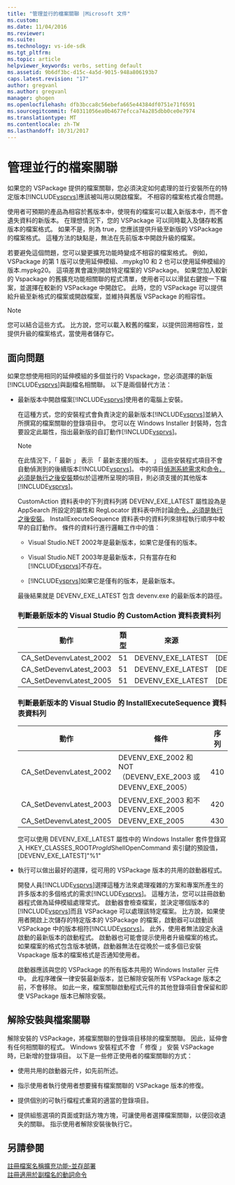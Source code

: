 ```yaml
---
title: "管理並行的檔案關聯 |Microsoft 文件"
ms.custom: 
ms.date: 11/04/2016
ms.reviewer: 
ms.suite: 
ms.technology: vs-ide-sdk
ms.tgt_pltfrm: 
ms.topic: article
helpviewer_keywords: verbs, setting default
ms.assetid: 9b6df3bc-d15c-4a5d-9015-948a806193b7
caps.latest.revision: "17"
author: gregvanl
ms.author: gregvanl
manager: ghogen
ms.openlocfilehash: dfb3bcca8c56ebefa665e44384df0751e71f6591
ms.sourcegitcommit: f40311056ea0b4677efcca74a285dbb0ce0e7974
ms.translationtype: MT
ms.contentlocale: zh-TW
ms.lasthandoff: 10/31/2017
---
```

# <a name="managing-side-by-side-file-associations"></a>管理並行的檔案關聯
如果您的 VSPackage 提供的檔案關聯，您必須決定如何處理的並行安裝所在的特定版本[!INCLUDE[vsprvs](../code-quality/includes/vsprvs_md.md)]應該被叫用以開啟檔案。 不相容的檔案格式複合問題。  
  
 使用者可預期的產品為相容於舊版本中，使現有的檔案可以載入新版本中，而不會遺失資料的新版本。 在理想情況下，您的 VSPackage 可以同時載入及儲存較舊版本的檔案格式。 如果不是，則為 true，您應該提供升級至新版的 VSPackage 的檔案格式。 這種方法的缺點是，無法在先前版本中開啟升級的檔案。  
  
 若要避免這個問題，您可以變更擴充功能時變成不相容的檔案格式。 例如，VSPackage 的第 1 版可以使用延伸模組、.mypkg10 和 2 也可以使用延伸模組的版本.mypkg20。 這項差異會識別開啟特定檔案的 VSPackage。 如果您加入較新的 Vspackage 的舊擴充功能相關聯的程式清單，使用者可以以滑鼠右鍵按一下檔案，並選擇在較新的 VSPackage 中開啟它。 此時，您的 VSPackage 可以提供給升級至新格式的檔案或開啟檔案，並維持與舊版 VSPackage 的相容性。  
  
> [!NOTE]
>  您可以結合這些方式。 比方說，您可以載入較舊的檔案，以提供回溯相容性，並提供升級的檔案格式，當使用者儲存它。  
  
## <a name="facing-the-problem"></a>面向問題  
 如果您想使用相同的延伸模組的多個並行的 Vspackage，您必須選擇的新版[!INCLUDE[vsprvs](../code-quality/includes/vsprvs_md.md)]與副檔名相關聯。 以下是兩個替代方法：  
  
-   最新版本中開啟檔案[!INCLUDE[vsprvs](../code-quality/includes/vsprvs_md.md)]使用者的電腦上安裝。  
  
     在這種方式，您的安裝程式會負責決定的最新版本[!INCLUDE[vsprvs](../code-quality/includes/vsprvs_md.md)]並納入所撰寫的檔案關聯的登錄項目中。 您可以在 Windows Installer 封裝時，包含要設定此屬性，指出最新版的自訂動作[!INCLUDE[vsprvs](../code-quality/includes/vsprvs_md.md)]。  
  
    > [!NOTE]
    >  在此情況下，「 最新 」 表示 「 最新支援的版本。 」 這些安裝程式項目不會自動偵測到的後續版本[!INCLUDE[vsprvs](../code-quality/includes/vsprvs_md.md)]。 中的項目[偵測系統需求](../extensibility/internals/detecting-system-requirements.md)和[命令，必須是執行之後安裝](../extensibility/internals/commands-that-must-be-run-after-installation.md)類似於這裡所呈現的項目，則必須支援的其他版本[!INCLUDE[vsprvs](../code-quality/includes/vsprvs_md.md)]。  
  
     CustomAction 資料表中的下列資料列將 DEVENV_EXE_LATEST 屬性設為是 AppSearch 所設定的屬性和 RegLocator 資料表中所討論[命令，必須是執行之後安裝](../extensibility/internals/commands-that-must-be-run-after-installation.md)。 InstallExecuteSequence 資料表中的資料列來排程執行順序中較早的自訂動作。 條件的資料行進行邏輯工作中的值：  
  
    -   Visual Studio.NET 2002年是最新版本，如果它是僅有的版本。  
  
    -   Visual Studio.NET 2003年是最新版本，只有當存在和[!INCLUDE[vsprvs](../code-quality/includes/vsprvs_md.md)]不存在。  
  
    -   [!INCLUDE[vsprvs](../code-quality/includes/vsprvs_md.md)]如果它是僅有的版本，是最新版本。  
  
     最後結果就是 DEVENV_EXE_LATEST 包含 devenv.exe 的最新版本的路徑。  
  
    ### <a name="customaction-table-rows-that-determine-the-latest-version-of-visual-studio"></a>判斷最新版本的 Visual Studio 的 CustomAction 資料表資料列  
  
    |動作|類型|來源|目標|  
    |------------|----------|------------|------------|  
    |CA_SetDevenvLatest_2002|51|DEVENV_EXE_LATEST|[DEVENV_EXE_2002]|  
    |CA_SetDevenvLatest_2003|51|DEVENV_EXE_LATEST|[DEVENV_EXE_2003]|  
    |CA_SetDevenvLatest_2005|51|DEVENV_EXE_LATEST|[DEVENV_EXE_2005]|  
  
    ### <a name="installexecutesequence-table-rows-that-determine-the-latest-version-of-visual-studio"></a>判斷最新版本的 Visual Studio 的 InstallExecuteSequence 資料表資料列  
  
    |動作|條件|序列|  
    |------------|---------------|--------------|  
    |CA_SetDevenvLatest_2002|DEVENV_EXE_2002 和 NOT （DEVENV_EXE_2003 或 DEVENV_EXE_2005）|410|  
    |CA_SetDevenvLatest_2003|DEVENV_EXE_2003 和不 DEVENV_EXE_2005|420|  
    |CA_SetDevenvLatest_2005|DEVENV_EXE_2005|430|  
  
     您可以使用 DEVENV_EXE_LATEST 屬性中的 Windows Installer 套件登錄寫入 HKEY_CLASSES_ROOT*ProgId*ShellOpenCommand 索引鍵的預設值，[DEVENV_EXE_LATEST]"%1"  
  
-   執行可以做出最好的選擇，從可用的 VSPackage 版本的共用的啟動器程式。  
  
     開發人員[!INCLUDE[vsprvs](../code-quality/includes/vsprvs_md.md)]選擇這種方法來處理複雜的方案和專案所產生的許多版本的多個格式的需求[!INCLUDE[vsprvs](../code-quality/includes/vsprvs_md.md)]。 這種方法，您可以註冊啟動器程式做為延伸模組處理常式。 啟動器會檢查檔案，並決定哪個版本的[!INCLUDE[vsprvs](../code-quality/includes/vsprvs_md.md)]而且 VSPackage 可以處理該特定檔案。 比方說，如果使用者開啟上次儲存的特定版本的 VSPackage 的檔案，啟動器可以啟動該 VSPackage 中的版本相符[!INCLUDE[vsprvs](../code-quality/includes/vsprvs_md.md)]。 此外，使用者無法設定永遠啟動的最新版本的啟動程式。 啟動器也可能會提示使用者升級檔案的格式。 如果檔案的格式包含版本號碼，啟動器無法在從晚於一或多個已安裝 Vspackage 版本的檔案格式是否通知使用者。  
  
     啟動器應該與您的 VSPackage 的所有版本共用的 Windows Installer 元件中。 此程序確保一律安裝最新版本，並已解除安裝所有 VSPackage 版本之前，不會移除。 如此一來，檔案關聯啟動程式元件的其他登錄項目會保留和即使 VSPackage 版本已解除安裝。  
  
## <a name="uninstall-and-file-associations"></a>解除安裝與檔案關聯  
 解除安裝的 VSPackage，將檔案關聯的登錄項目移除的檔案關聯。 因此，延伸會有任何相關聯的程式。 Windows 安裝程式不會 「 修復 」 安裝 VSPackage 時，已新增的登錄項目。 以下是一些修正使用者的檔案關聯的方式：  
  
-   使用共用的啟動器元件，如先前所述。  
  
-   指示使用者執行使用者想要擁有檔案關聯的 VSPackage 版本的修復。  
  
-   提供個別的可執行檔程式重寫的適當的登錄項目。  
  
-   提供組態選項的頁面或對話方塊方塊，可讓使用者選擇檔案關聯，以便回收遺失的關聯。 指示使用者解除安裝後執行它。  
  
## <a name="see-also"></a>另請參閱  
 [註冊檔案名稱擴充功能-並存部署](../extensibility/registering-file-name-extensions-for-side-by-side-deployments.md)   
 [註冊適用於副檔名的動詞命令](../extensibility/registering-verbs-for-file-name-extensions.md)